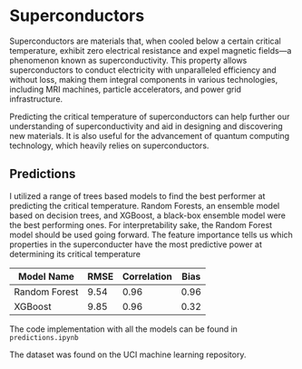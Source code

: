 # Superconductors
Superconductors are materials that, when cooled below a certain critical temperature, exhibit zero electrical resistance and expel magnetic fields—a phenomenon known as superconductivity. This property allows superconductors to conduct electricity with unparalleled efficiency and without loss, making them integral components in various technologies, including MRI machines, particle accelerators, and power grid infrastructure.

Predicting the critical temperature of superconductors can help further our understanding of superconductivity and aid in designing and discovering new materials. It is also useful for the advancement of quantum computing technology, which heavily relies on superconductors.

## Predictions
I utilized a range of trees based models to find the best performer at predicting the critical temperature. Random Forests, an ensemble model based on decision trees, and XGBoost, a black-box ensemble model were the best performing ones. For interpretability sake, the Random Forest model should be used going forward. The feature importance tells us which properties in the superconducter have the most predictive power at determining its critical temperature

| Model Name | RMSE | Correlation | Bias |
|----------|----------|----------|----------|
| Random Forest | 9.54 | 0.96 | 0.96 |
| XGBoost | 9.85 | 0.96 | 0.32 |

The code implementation with all the models can be found in `predictions.ipynb`

The dataset was found on the UCI machine learning repository.
